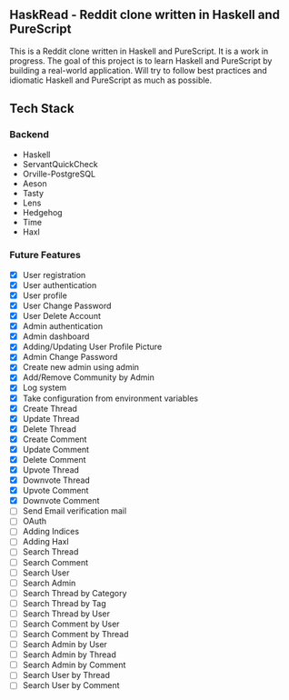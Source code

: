 ## HaskRead - Reddit clone written in Haskell and PureScript

This is a Reddit clone written in Haskell and PureScript. It is a work in progress. 
The goal of this project is to learn Haskell and PureScript by building a real-world application. 
Will try to follow best practices and idiomatic Haskell and PureScript as much as possible.

## Tech Stack

### Backend

- Haskell
- ServantQuickCheck
- Orville-PostgreSQL
- Aeson
- Tasty
- Lens
- Hedgehog
- Time
- Haxl

### Future Features

- [x] User registration
- [x] User authentication
- [x] User profile
- [x] User Change Password
- [x] User Delete Account
- [x] Admin authentication
- [x] Admin dashboard
- [x] Adding/Updating User Profile Picture
- [x] Admin Change Password
- [x] Create new admin using admin
- [x] Add/Remove Community by Admin
- [x] Log system
- [x] Take configuration from environment variables
- [x] Create Thread
- [x] Update Thread
- [x] Delete Thread
- [x] Create Comment
- [x] Update Comment
- [x] Delete Comment
- [x] Upvote Thread
- [x] Downvote Thread
- [x] Upvote Comment
- [x] Downvote Comment
- [ ] Send Email verification mail
- [ ] OAuth
- [ ] Adding Indices
- [ ] Adding Haxl
- [ ] Search Thread
- [ ] Search Comment
- [ ] Search User
- [ ] Search Admin
- [ ] Search Thread by Category
- [ ] Search Thread by Tag
- [ ] Search Thread by User
- [ ] Search Comment by User
- [ ] Search Comment by Thread
- [ ] Search Admin by User
- [ ] Search Admin by Thread
- [ ] Search Admin by Comment
- [ ] Search User by Thread
- [ ] Search User by Comment
